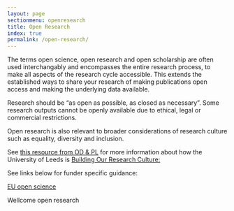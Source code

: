 ```yaml
---
layout: page
sectionmenu: openresearch
title: Open Research
index: true
permalink: /open-research/
---
```


The terms open science, open research and open scholarship are often used interchangably and encompasses the entire research process, to make all aspects of the research cycle accessible. This extends the established ways to share your research of making publications open access and making the underlying data available.

Research should be “as open as possible, as closed as necessary”. Some research outputs cannot be openly available due to ethical, legal or commercial restrictions.

Open research is also relevant to broader considerations of research culture such as equality, diversity and inclusion. 

See [this resource from OD & PL](https://sway.office.com/ggnNs62UTA9F6GuW) for more information about how the University of Leeds is [Building Our Research Culture:](https://sway.office.com/ggnNs62UTA9F6GuW)

See links below for funder specific guidance:

[EU open science](https://handbook.researchdata.leeds.ac.uk/open-research/eu-open-science/)

Wellcome open research
